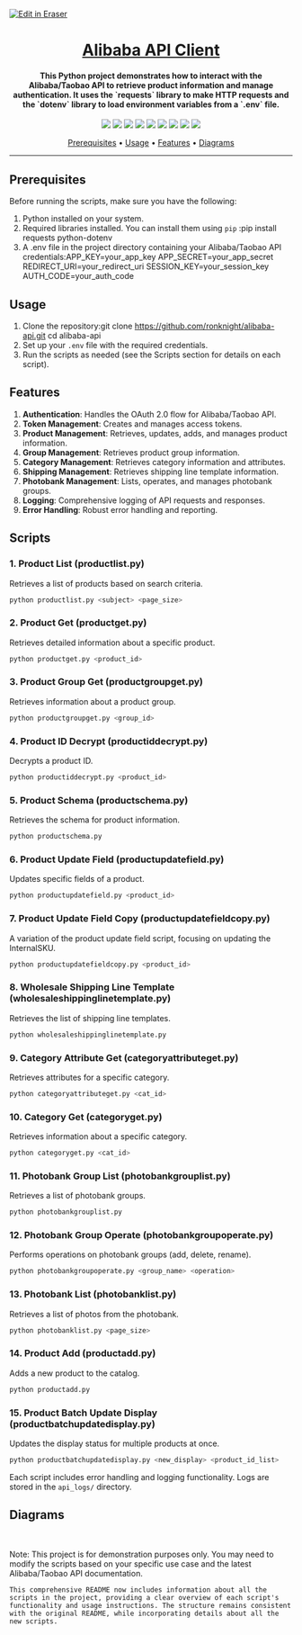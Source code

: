 <p><a target="_blank" href="https://app.eraser.io/workspace/Myn74V7c2RK4JrPk9V2j" id="edit-in-eraser-github-link"><img alt="Edit in Eraser" src="https://firebasestorage.googleapis.com/v0/b/second-petal-295822.appspot.com/o/images%2Fgithub%2FOpen%20in%20Eraser.svg?alt=media&amp;token=968381c8-a7e7-472a-8ed6-4a6626da5501"></a></p>

<h1 align="center"><a href="https://github.com/ronknight/alibaba-api">Alibaba API Client</a></h1>
<h4 align="center">This Python project demonstrates how to interact with the Alibaba/Taobao API to retrieve product information and manage authentication. It uses the `requests` library to make HTTP requests and the `dotenv` library to load environment variables from a `.env` file.</h4>

<p align="center">
<a href="https://twitter.com/PinoyITSolution"><img src="https://img.shields.io/twitter/follow/PinoyITSolution?style=social"></a>
<a href="https://github.com/ronknight?tab=followers"><img src="https://img.shields.io/github/followers/ronknight?style=social"></a>
<a href="https://github.com/ronknight/ronknight/stargazers"><img src="https://img.shields.io/github/stars/BEPb/BEPb.svg?logo=github"></a>
<a href="https://github.com/ronknight/ronknight/network/members"><img src="https://img.shields.io/github/forks/BEPb/BEPb.svg?color=blue&logo=github"></a>
<a href="https://youtube.com/@PinoyITSolution"><img src="https://img.shields.io/youtube/channel/subscribers/UCeoETAlg3skyMcQPqr97omg"></a>
<a href="https://github.com/ronknight/alibaba-api/issues"><img src="https://img.shields.io/badge/contributions-welcome-brightgreen.svg?style=flat"></a>
<a href="https://github.com/ronknight/alibaba-api/blob/master/LICENSE"><img src="https://img.shields.io/badge/License-MIT-yellow.svg"></a>
<a href="#"><img src="https://img.shields.io/badge/Made%20with-Python-1f425f.svg"></a>
<a href="https://github.com/ronknight"><img src="https://img.shields.io/badge/Made%20with%20%F0%9F%A4%8D%20by%20-%20Ronknight%20-%20red"></a>
</p>

<p align="center">
  <a href="#prerequisites">Prerequisites</a> •
  <a href="#usage">Usage</a> •
  <a href="#features">Features</a> •
  <a href="#diagrams">Diagrams</a>
</p>

---

## Prerequisites
Before running the scripts, make sure you have the following:

1. Python installed on your system.
2. Required libraries installed. You can install them using `pip` :pip install requests python-dotenv
3. A .env file in the project directory containing your Alibaba/Taobao API credentials:APP_KEY=your_app_key
APP_SECRET=your_app_secret
REDIRECT_URI=your_redirect_uri
SESSION_KEY=your_session_key
AUTH_CODE=your_auth_code
## Usage
1. Clone the repository:git clone https://github.com/ronknight/alibaba-api.git
cd alibaba-api
2. Set up your `.env`  file with the required credentials.
3. Run the scripts as needed (see the Scripts section for details on each script).
## Features
1. **Authentication**: Handles the OAuth 2.0 flow for Alibaba/Taobao API.
2. **Token Management**: Creates and manages access tokens.
3. **Product Management**: Retrieves, updates, adds, and manages product information.
4. **Group Management**: Retrieves product group information.
5. **Category Management**: Retrieves category information and attributes.
6. **Shipping Management**: Retrieves shipping line template information.
7. **Photobank Management**: Lists, operates, and manages photobank groups.
8. **Logging**: Comprehensive logging of API requests and responses.
9. **Error Handling**: Robust error handling and reporting.
## Scripts
### 1. Product List (productlist.py)
Retrieves a list of products based on search criteria.

```bash
python productlist.py <subject> <page_size>
```
### 2. Product Get (productget.py)
Retrieves detailed information about a specific product.

```bash
python productget.py <product_id>
```
### 3. Product Group Get (productgroupget.py)
Retrieves information about a product group.

```bash
python productgroupget.py <group_id>
```
### 4. Product ID Decrypt (productiddecrypt.py)
Decrypts a product ID.

```bash
python productiddecrypt.py <product_id>
```
### 5. Product Schema (productschema.py)
Retrieves the schema for product information.

```bash
python productschema.py
```
### 6. Product Update Field (productupdatefield.py)
Updates specific fields of a product.

```bash
python productupdatefield.py <product_id>
```
### 7. Product Update Field Copy (productupdatefieldcopy.py)
A variation of the product update field script, focusing on updating the InternalSKU.

```bash
python productupdatefieldcopy.py <product_id>
```
### 8. Wholesale Shipping Line Template (wholesaleshippinglinetemplate.py)
Retrieves the list of shipping line templates.

```bash
python wholesaleshippinglinetemplate.py
```
### 9. Category Attribute Get (categoryattributeget.py)
Retrieves attributes for a specific category.

```bash
python categoryattributeget.py <cat_id>
```
### 10. Category Get (categoryget.py)
Retrieves information about a specific category.

```bash
python categoryget.py <cat_id>
```
### 11. Photobank Group List (photobankgrouplist.py)
Retrieves a list of photobank groups.

```bash
python photobankgrouplist.py
```
### 12. Photobank Group Operate (photobankgroupoperate.py)
Performs operations on photobank groups (add, delete, rename).

```bash
python photobankgroupoperate.py <group_name> <operation>
```
### 13. Photobank List (photobanklist.py)
Retrieves a list of photos from the photobank.

```bash
python photobanklist.py <page_size>
```
### 14. Product Add (productadd.py)
Adds a new product to the catalog.

```bash
python productadd.py
```
### 15. Product Batch Update Display (productbatchupdatedisplay.py)
Updates the display status for multiple products at once.

```bash
python productbatchupdatedisplay.py <new_display> <product_id_list>
```
Each script includes error handling and logging functionality. Logs are stored in the `api_logs/` directory.

<!-- eraser-additional-content -->
## Diagrams
<!-- eraser-additional-files -->
<a href="/README-Alibaba API Client Architecture-1.eraserdiagram" data-element-id="f6_L4NLrps7uMfYCSculN"><img src="/.eraser/Myn74V7c2RK4JrPk9V2j___3Jivg2tjMecMlrHwbIVIBR8f7U03___---diagram----48afec3820aca91f6e05a19aff0cd382-Alibaba-API-Client-Architecture.png" alt="" data-element-id="f6_L4NLrps7uMfYCSculN" /></a>
<a href="/README-Alibaba API Client Interaction-2.eraserdiagram" data-element-id="Yf6aJmVxktkzt7wHNqWc7"><img src="/.eraser/Myn74V7c2RK4JrPk9V2j___3Jivg2tjMecMlrHwbIVIBR8f7U03___---diagram----aaffa2b1de5395a0d71d31d419f0bcef-Alibaba-API-Client-Interaction.png" alt="" data-element-id="Yf6aJmVxktkzt7wHNqWc7" /></a>
<a href="/README-Alibaba API Client Flowchart-3.eraserdiagram" data-element-id="JT3PX6weOeXQu_PBt509X"><img src="/.eraser/Myn74V7c2RK4JrPk9V2j___3Jivg2tjMecMlrHwbIVIBR8f7U03___---diagram----169864538c902ec23d1849297e93715e-Alibaba-API-Client-Flowchart.png" alt="" data-element-id="JT3PX6weOeXQu_PBt509X" /></a>
<!-- end-eraser-additional-files -->
<!-- end-eraser-additional-content -->
<!--- Eraser file: https://app.eraser.io/workspace/Myn74V7c2RK4JrPk9V2j --->

Note: This project is for demonstration purposes only. You may need to modify the scripts based on your specific use case and the latest Alibaba/Taobao API documentation.

```
This comprehensive README now includes information about all the scripts in the project, providing a clear overview of each script's functionality and usage instructions. The structure remains consistent with the original README, while incorporating details about all the new scripts.
```